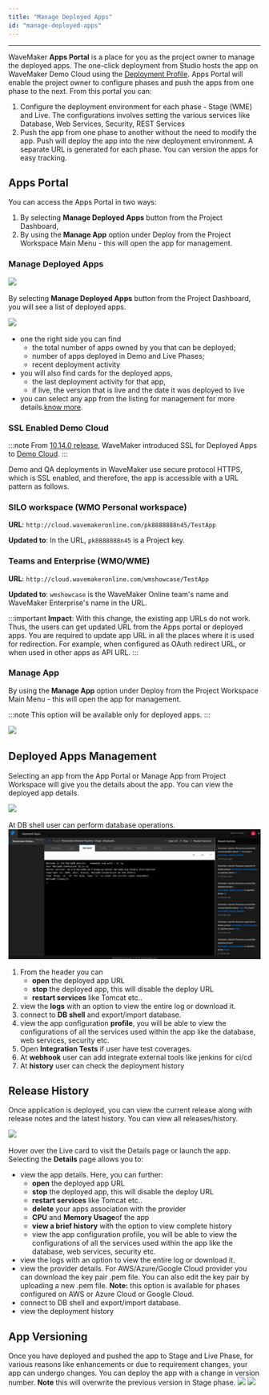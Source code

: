 ```yaml
---
title: "Manage Deployed Apps"
id: "manage-deployed-apps"
---
```

---

WaveMaker **Apps Portal** is a place for you as the project owner to manage the deployed apps. The one-click deployment from Studio hosts the app on WaveMaker Demo Cloud using the [Deployment Profile](/learn/app-development/deployment/configuration-profiles/). Apps Portal will enable the project owner to configure phases and push the apps from one phase to the next. From this portal you can:

1. Configure the deployment environment for each phase - Stage (WME) and Live. The configurations involves setting the various services like Database, Web Services, Security, REST Services
2. Push the app from one phase to another without the need to modify the app. Push will deploy the app into the new deployment environment. A separate URL is generated for each phase. You can version the apps for easy tracking.

## Apps Portal

You can access the Apps Portal in two ways:

1. By selecting **Manage Deployed Apps** button from the Project Dashboard,
2. By using the **Manage App** option under Deploy from the Project Workspace Main Menu - this will open the app for management.

### Manage Deployed Apps

[![](/learn/assets/ap_opt1.png)](/learn/assets/ap_opt1.png)

By selecting **Manage Deployed Apps** button from the Project Dashboard, you will see a list of deployed apps.

[![](/learn/assets/apps_portal.png)](/learn/assets/apps_portal.png)

- one the right side you can find
    - the total number of apps owned by you that can be deployed;
    - number of apps deployed in Demo and Live Phases;
    - recent deployment activity
- you will also find cards for the deployed apps,
    - the last deployment activity for that app,
    - if live, the version that is live and the date it was deployed to live
- you can select any app from the listing for management for more details.[know more](#manage-deployed-app).

### SSL Enabled Demo Cloud

:::note
From [10.14.0 release](/learn/wavemaker-release-notes/v10-14-0), WaveMaker introduced SSL for Deployed Apps to [Demo Cloud](/learn/app-development/deployment/pipelines-phases#deployment-environment).
:::

Demo and QA deployments in WaveMaker use secure protocol HTTPS, which is SSL enabled, and therefore, the app is accessible with a URL pattern as follows. 

### SILO workspace (WMO Personal workspace)

**URL**: `http://cloud.wavemakeronline.com/pk8888888n45/TestApp`  

**Updated to**: In the URL, `pk8888888n45` is a Project key.

### Teams and Enterprise (WMO/WME)

**URL**: `http://cloud.wavemakeronline.com/wmshowcase/TestApp`  

**Updated to**: `wmshowcase` is the WaveMaker Online team's name and WaveMaker Enterprise's name in the URL.

:::important
**Impact**: With this change, the existing app URLs do not work. Thus, the users can get updated URL from the Apps portal or deployed apps. You are required to update app URL in all the places where it is used for redirection. For example, when configured as OAuth redirect URL, or when used in other apps as API URL.
:::

### Manage App

By using the **Manage App** option under Deploy from the Project Workspace Main Menu - this will open the app for management.

:::note
This option will be available only for deployed apps.
:::

[![](/learn/assets/ap_opt2.png)](/learn/assets/ap_opt2.png)

## Deployed Apps Management

Selecting an app from the App Portal or Manage App from Project Workspace will give you the details about the app. You can view the deployed app details.

[![](/learn/assets/MA_deploy_details.png)](/learn/assets/MA_deploy_details.png)

At DB shell user can perform database operations.
[![](/learn/assets/DB-shell.png)](/learn/assets/DB-shell.png)

1. From the header you can
    - **open** the deployed app URL
    - **stop** the deployed app, this will disable the deploy URL
    - **restart services** like Tomcat etc..
2. view the **logs** with an option to view the entire log or download it.
3. connect to **DB shell** and export/import database.
4. view the app configuration **profile**, you will be able to view the configurations of all the services used within the app like the database, web services, security etc.
5. Open **Integration Tests** if user have test coverages.
6. At **webhook** user can add integrate external tools like jenkins for ci/cd
7. At **history** user can check the deployment history

## Release History

Once application is deployed, you can view the current release along with release notes and the latest history. You can view all releases/history.

[![](/learn/assets/ptl_cloud_done.png)](/learn/assets/ptl_cloud_done.png)

Hover over the Live card to visit the Details page or launch the app. Selecting the **Details** page allows you to:
- view the app details. Here, you can further:
    - **open** the deployed app URL
    - **stop** the deployed app, this will disable the deploy URL
    - **restart services** like Tomcat etc..
    - **delete** your apps association with the provider
    - **CPU** and **Memory Usage**of the app
    - **view a brief history** with the option to view complete history
    - view the app configuration profile, you will be able to view the configurations of all the services used within the app like the database, web services, security etc.
- view the logs with an option to view the entire log or download it.
- view the provider details. For AWS/Azure/Google Cloud provider you can download the key pair .pem file. You can also edit the key pair by uploading a new .pem file. **Note:** this option is available for phases configured on AWS or Azure Cloud or Google Cloud.
- connect to DB shell and export/import database.
- view the deployment history

## App Versioning

Once you have deployed and pushed the app to Stage and Live Phase, for various reasons like enhancements or due to requirement changes, your app can undergo changes. You can deploy the app with a change in version number. **Note** this will overwrite the previous version in Stage phase. 
[![](/learn/assets/apver_update.png)](/learn/assets/apver_update.png)
 [![](/learn/assets/apver_portal.png)](/learn/assets/apver_portal.png)

